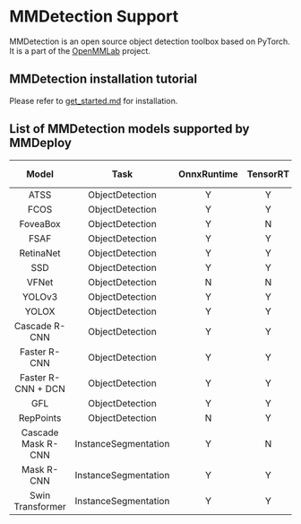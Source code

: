 # MMDetection Support

MMDetection is an open source object detection toolbox based on PyTorch. It is a part of the [OpenMMLab](https://openmmlab.com/) project.

## MMDetection installation tutorial

Please refer to [get_started.md](https://github.com/open-mmlab/mmdetection/blob/master/docs/en/get_started.md) for installation.

## List of MMDetection models supported by MMDeploy

|       Model        |         Task         | OnnxRuntime | TensorRT | ncnn | PPLNN | OpenVINO |                                     Model config                                     |
| :----------------: | :------------------: | :---------: | :------: | :--: | :---: | :------: | :----------------------------------------------------------------------------------: |
|        ATSS        |   ObjectDetection    |      Y      |    Y     |  N   |   N   |    Y     |     [config](https://github.com/open-mmlab/mmdetection/tree/master/configs/atss)     |
|        FCOS        |   ObjectDetection    |      Y      |    Y     |  Y   |   N   |    Y     |     [config](https://github.com/open-mmlab/mmdetection/tree/master/configs/fcos)     |
|      FoveaBox      |   ObjectDetection    |      Y      |    N     |  N   |   N   |    Y     |   [config](https://github.com/open-mmlab/mmdetection/tree/master/configs/foveabox)   |
|        FSAF        |   ObjectDetection    |      Y      |    Y     |  Y   |   Y   |    Y     |     [config](https://github.com/open-mmlab/mmdetection/tree/master/configs/fsaf)     |
|     RetinaNet      |   ObjectDetection    |      Y      |    Y     |  Y   |   Y   |    Y     |  [config](https://github.com/open-mmlab/mmdetection/tree/master/configs/retinanet)   |
|        SSD         |   ObjectDetection    |      Y      |    Y     |  Y   |   N   |    Y     |     [config](https://github.com/open-mmlab/mmdetection/tree/master/configs/ssd)      |
|       VFNet        |   ObjectDetection    |      N      |    N     |  N   |   N   |    Y     |    [config](https://github.com/open-mmlab/mmdetection/tree/master/configs/vfnet)     |
|       YOLOv3       |   ObjectDetection    |      Y      |    Y     |  Y   |   N   |    Y     |     [config](https://github.com/open-mmlab/mmdetection/tree/master/configs/yolo)     |
|       YOLOX        |   ObjectDetection    |      Y      |    Y     |  Y   |   N   |    Y     |    [config](https://github.com/open-mmlab/mmdetection/tree/master/configs/yolox)     |
|   Cascade R-CNN    |   ObjectDetection    |      Y      |    Y     |  N   |   Y   |    Y     | [config](https://github.com/open-mmlab/mmdetection/tree/master/configs/cascade_rcnn) |
|    Faster R-CNN    |   ObjectDetection    |      Y      |    Y     |  Y   |   Y   |    Y     | [config](https://github.com/open-mmlab/mmdetection/tree/master/configs/faster_rcnn)  |
| Faster R-CNN + DCN |   ObjectDetection    |      Y      |    Y     |  Y   |   Y   |    Y     | [config](https://github.com/open-mmlab/mmdetection/tree/master/configs/faster_rcnn)  |
|        GFL         |   ObjectDetection    |      Y      |    Y     |  N   |   ?   |    Y     |     [config](https://github.com/open-mmlab/mmdetection/tree/master/configs/gfl)      |
|     RepPoints      |   ObjectDetection    |      N      |    Y     |  N   |   ?   |    Y     |  [config](https://github.com/open-mmlab/mmdetection/tree/master/configs/reppoints)   |
| Cascade Mask R-CNN | InstanceSegmentation |      Y      |    N     |  N   |   N   |    Y     | [config](https://github.com/open-mmlab/mmdetection/tree/master/configs/cascade_rcnn) |
|     Mask R-CNN     | InstanceSegmentation |      Y      |    Y     |  N   |   N   |    Y     |  [config](https://github.com/open-mmlab/mmdetection/tree/master/configs/mask_rcnn)   |
|  Swin Transformer  | InstanceSegmentation |      Y      |    Y     |  N   |   N   |    N     |     [config](https://github.com/open-mmlab/mmdetection/tree/master/configs/swin)     |
